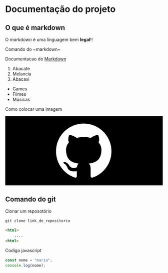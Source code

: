 # Documentação do projeto

## O que é markdown

O *markdown* é uma linguagem bem **legal**!!

Comando do ~markdown~

Documentacao do [Markdown](https://docs.github.com/pt/get-started/writing-on-github/getting-started-with-writing-and-formatting-on-github/basic-writing-and-formatting-syntax)

1. Abacate
2. Melancia
3. Abacaxi

- Games
- Filmes
- Músicas

Como colocar uma imagem 

![Isso é uma imagem](./img/510706.webp)

## Comando do git
Clonar um reposotório

```
git clone link_do_repositorio
```

```html
<html>
    ....
<html>
```

Codigo javascript
```javascript
const nome = "maria";
console.log(nome);